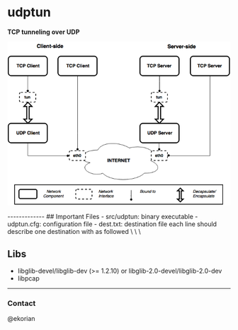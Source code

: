 # udptun

**TCP tunneling over UDP**
<p align="center">
<img src="./fig/copycat.png" alt="udptun">
</p>
-------------
## Important Files
- src/udptun: binary executable
- udptun.cfg: configuration file
- dest.txt: destination file 
   each line should describe one destination with as followed
   \<unique-source-port\> \<public-address\> \<private-address\>

## Libs
- libglib-devel/libglib-dev (>= 1.2.10) or libglib-2.0-devel/libglib-2.0-dev
- libpcap

-------------
### Contact
@ekorian
